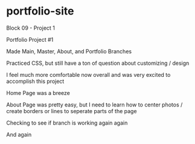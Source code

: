 # portfolio-site
Block 09 - Project 1

Portfolio Project #1

Made Main, Master, About, and Portfolio Branches

Practiced CSS, but still have a ton of question about customizing / design

I feel much more comfortable now overall and was very excited to accomplish this project

Home Page was a breeze

About Page was pretty easy, but I need to learn how to center photos / create borders or lines to seperate parts of the page

Checking to see if branch is working again again

And again